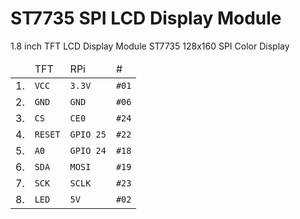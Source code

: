 # ST7735 SPI LCD Display Module

1.8 inch TFT LCD Display Module ST7735 128x160  SPI Color Display

<table>
    <thead>
        <tr>
            <td></td>
            <td>TFT</td>
            <td>RPi</td>
            <td>#</td>
        </tr>
    </thead>
    <tbody>
        <tr>
            <td>1.</td>
            <td><code>VCC</code></td>
            <td><code>3.3V</code></td>
            <td><code>#01</code></td>
        </tr>
        <tr>
            <td>2.</td>
            <td><code>GND</code></td>
            <td><code>GND</code></td>
            <td><code>#06</code></td>
        </tr>
        <tr>
            <td>3.</td>
            <td><code>CS</code></td>
            <td><code>CE0</code></td>
            <td><code>#24</code></td>
        </tr>
        <tr>
            <td>4.</td>
            <td><code>RESET</code></td>
            <td><code>GPIO 25</code></td>
            <td><code>#22</code></td>
        </tr>
        <tr>
            <td>5.</td>
            <td><code>A0</code></td>
            <td><code>GPIO 24</code></td>
            <td><code>#18</code></td>
        </tr>
        <tr>
            <td>6.</td>
            <td><code>SDA</code></td>
            <td><code>MOSI</code></td>
            <td><code>#19</code></td>
        </tr>
        <tr>
            <td>7.</td>
            <td><code>SCK</code></td>
            <td><code>SCLK</code></td>
            <td><code>#23</code></td>
        </tr>
        <tr>
            <td>8.</td>
            <td><code>LED</code></td>
            <td><code>5V</code></td>
            <td><code>#02</code></td>
        </tr>
    </tbody>
</table>